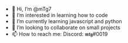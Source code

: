 - 👋 Hi, I’m @mTg7
- 👀 I’m interested in learning how to code
- 🌱 I’m currently learning javascript and python
- 💞️ I’m looking to collaborate on small projects
- 📫 How to reach me: Discord: 𝖒𝖙𝖌#0019
